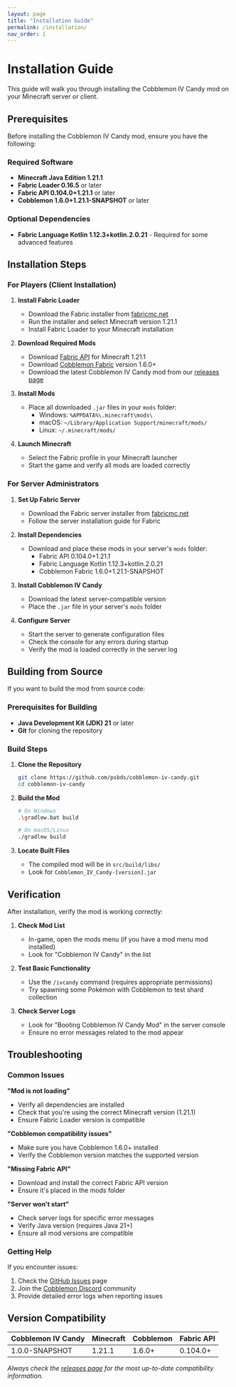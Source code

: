 ```yaml
---
layout: page
title: "Installation Guide"
permalink: /installation/
nav_order: 1
---
```


# Installation Guide

This guide will walk you through installing the Cobblemon IV Candy mod on your Minecraft server or client.

## Prerequisites

Before installing the Cobblemon IV Candy mod, ensure you have the following:

### Required Software
- **Minecraft Java Edition 1.21.1**
- **Fabric Loader 0.16.5** or later
- **Fabric API 0.104.0+1.21.1** or later
- **Cobblemon 1.6.0+1.21.1-SNAPSHOT** or later

### Optional Dependencies
- **Fabric Language Kotlin 1.12.3+kotlin.2.0.21** - Required for some advanced features

## Installation Steps

### For Players (Client Installation)

1. **Install Fabric Loader**
   - Download the Fabric installer from [fabricmc.net](https://fabricmc.net/use/installer/)
   - Run the installer and select Minecraft version 1.21.1
   - Install Fabric Loader to your Minecraft installation

2. **Download Required Mods**
   - Download [Fabric API](https://modrinth.com/mod/fabric-api) for Minecraft 1.21.1
   - Download [Cobblemon Fabric](https://modrinth.com/mod/cobblemon) version 1.6.0+
   - Download the latest Cobblemon IV Candy mod from our [releases page](https://github.com/psbds/cobblemon-iv-candy/releases)

3. **Install Mods**
   - Place all downloaded `.jar` files in your `mods` folder:
     - Windows: `%APPDATA%\.minecraft\mods\`
     - macOS: `~/Library/Application Support/minecraft/mods/`
     - Linux: `~/.minecraft/mods/`

4. **Launch Minecraft**
   - Select the Fabric profile in your Minecraft launcher
   - Start the game and verify all mods are loaded correctly

### For Server Administrators

1. **Set Up Fabric Server**
   - Download the Fabric server installer from [fabricmc.net](https://fabricmc.net/use/server/)
   - Follow the server installation guide for Fabric

2. **Install Dependencies**
   - Download and place these mods in your server's `mods` folder:
     - Fabric API 0.104.0+1.21.1
     - Fabric Language Kotlin 1.12.3+kotlin.2.0.21
     - Cobblemon Fabric 1.6.0+1.21.1-SNAPSHOT

3. **Install Cobblemon IV Candy**
   - Download the latest server-compatible version
   - Place the `.jar` file in your server's `mods` folder

4. **Configure Server**
   - Start the server to generate configuration files
   - Check the console for any errors during startup
   - Verify the mod is loaded correctly in the server log

## Building from Source

If you want to build the mod from source code:

### Prerequisites for Building
- **Java Development Kit (JDK) 21** or later
- **Git** for cloning the repository

### Build Steps

1. **Clone the Repository**
   ```bash
   git clone https://github.com/psbds/cobblemon-iv-candy.git
   cd cobblemon-iv-candy
   ```

2. **Build the Mod**
   ```bash
   # On Windows
   .\gradlew.bat build
   
   # On macOS/Linux
   ./gradlew build
   ```

3. **Locate Built Files**
   - The compiled mod will be in `src/build/libs/`
   - Look for `Cobblemon_IV_Candy-[version].jar`

## Verification

After installation, verify the mod is working correctly:

1. **Check Mod List**
   - In-game, open the mods menu (if you have a mod menu mod installed)
   - Look for "Cobblemon IV Candy" in the list

2. **Test Basic Functionality**
   - Use the `/ivcandy` command (requires appropriate permissions)
   - Try spawning some Pokémon with Cobblemon to test shard collection

3. **Check Server Logs**
   - Look for "Booting Cobblemon IV Candy Mod" in the server console
   - Ensure no error messages related to the mod appear

## Troubleshooting

### Common Issues

**"Mod is not loading"**
- Verify all dependencies are installed
- Check that you're using the correct Minecraft version (1.21.1)
- Ensure Fabric Loader version is compatible

**"Cobblemon compatibility issues"**
- Make sure you have Cobblemon 1.6.0+ installed
- Verify the Cobblemon version matches the supported version

**"Missing Fabric API"**
- Download and install the correct Fabric API version
- Ensure it's placed in the mods folder

**"Server won't start"**
- Check server logs for specific error messages
- Verify Java version (requires Java 21+)
- Ensure all mod versions are compatible

### Getting Help

If you encounter issues:
1. Check the [GitHub Issues](https://github.com/psbds/cobblemon-iv-candy/issues) page
2. Join the [Cobblemon Discord](https://discord.gg/cobblemon) community
3. Provide detailed error logs when reporting issues

## Version Compatibility

| Cobblemon IV Candy | Minecraft | Cobblemon | Fabric API |
|-------------------|-----------|-----------|------------|
| 1.0.0-SNAPSHOT    | 1.21.1    | 1.6.0+    | 0.104.0+   |

*Always check the [releases page](https://github.com/psbds/cobblemon-iv-candy/releases) for the most up-to-date compatibility information.*
